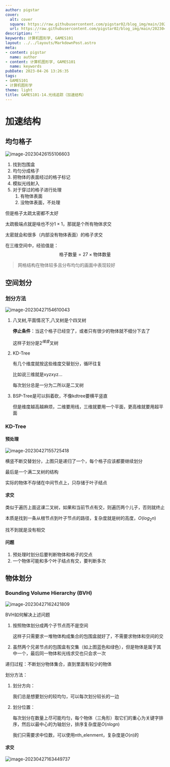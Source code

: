 ```yaml
---
author: pigstar
cover:
  alt: cover
  square: https://raw.githubusercontent.com/pigstar02/blog_img/main/202304141736721.png
  url: https://raw.githubusercontent.com/pigstar02/blog_img/main/202304141736721.png
description: ''
keywords: 计算机图形学, GAMES101
layout: ../../layouts/MarkdownPost.astro
meta:
- content: pigstar
  name: author
- content: 计算机图形学, GAMES101
  name: keywords
pubDate: 2023-04-26 13:26:35
tags:
- GAMES101
- 计算机图形学
theme: light
title: GAMES101-14.光线追踪（加速结构）
---
```


# 加速结构

## 均匀格子

![image-20230426155106603](https://raw.githubusercontent.com/pigstar02/blog_img/main/202304261551649.png)

1. 找到包围盒
2. 均匀分成格子
3. 把物体的表面经过的格子标记
4. 模拟光线射入
5. 对于穿过的格子进行处理
   1. 有物体表面
   2. 没物体表面，不处理

但是格子太疏太密都不太好

太疏极端点就是啥也不分$1 \times 1$，那就是个所有物体求交

太密就会和很多（内部没有物体表面）的格子求交

在三维空间中，经验值是：
$$
\text{格子数量} = 27 \times \text{物体数量}
$$

> 网格结构在物体较多且分布均匀的画面中表现较好

## 空间划分

### 划分方法

![image-20230427154610043](https://raw.githubusercontent.com/pigstar02/blog_img/main/202304271546119.png)

1. 八叉树,平面情况下,八叉树是个四叉树

   **停止条件**：当这个格子已经空了，或者只有很少的物体就不细分下去了

   这样子划分是$2^{维度}$叉树

2. KD-Tree

   有几个维度就按这些维度交替划分，循环往复

   比如说三维就是xyzxyz...

   每次划分总是一分为二所以是二叉树

3. BSP-Tree是可以斜着砍，不像kdtree要横平竖直

   但是维度越高越麻烦，二维要用线，三维就要用一个平面，更高维就要用超平面

### KD-Tree

#### 预处理

![image-20230427155725418](https://raw.githubusercontent.com/pigstar02/blog_img/main/202304271610213.png)

横竖不断交替划分，上图只是递归了一个，每个格子应该都要继续划分

最后是一个满二叉树的结构

实际的物体不存储在中间节点上，只存储于叶子结点

#### 求交

类似于遍历上面这课二叉树，如果和当前节点有交，则遍历两个儿子，否则就终止

本质是找到一条从根节点到叶子节点的路径，复杂度就是树的高度，$O(log_2n)$

找不到就是没有相交

#### 问题

1. 预处理时划分后要判断物体和格子的交点
2. 一个物体可能和多个叶子结点有交，要判断多次

## 物体划分

### Bounding Volume Hierarchy (BVH)

![image-20230427162421809](https://raw.githubusercontent.com/pigstar02/blog_img/main/202304271624847.png)

BVH如何解决上述问题

1. 按照物体划分成两个子节点而不是空间

   这样子只需要求一堆物体构成集合的包围盒就好了，不需要求物体和空间的交

2. 虽然两个兄弟节点的包围盒有交集（如上图蓝色和绿色），但是物体是属于其中一个，最后同一物体和光线求交也只会求一次

递归过程：不断划分物体集合，直到里面有较少的物体

划分方法：

1. 划分方向：

   我们总是想要划分的较均匀，可以每次划分较长的一边

2. 划分位置：

   每次划分在数量上尽可能均匀，每个物体（三角形）取它们的重心为关键字排序，然后以最中心的为轴划分，排序复杂度是$O(nlogn)$

   我们只需要求中位数，可以使用nth_elenment，复杂度是$O(n)$的

#### 求交

![image-20230427163449737](https://raw.githubusercontent.com/pigstar02/blog_img/main/202304271634777.png)

